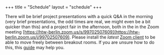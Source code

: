 +++
title = "Schedule"
layout = "schedule"
+++

There will be brief project presentations with a quick Q&A in the morning (very brief presentations, the odd times are real, we might even be a bit quicker than this) and
a project fair in the afternoon, both in the 
in the Zoom meeting
[https://htw-berlin.zoom.us/s/99702507609](https://htw-berlin.zoom.us/j/99702507609). 
Please install the *latest* [Zoom client](https://zoom.us/download) to be able to move freely between breakout rooms.
If you are unsure how to do this, this [guide](/zoom-help) may help you.

